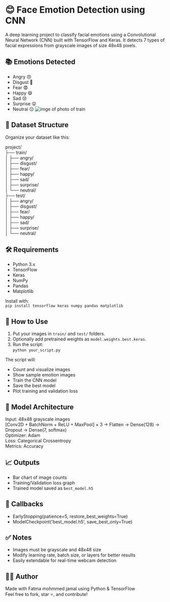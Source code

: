# 😊 Face Emotion Detection using CNN

A deep learning project to classify facial emotions using a Convolutional Neural Network (CNN) built with TensorFlow and Keras. It detects 7 types of facial expressions from grayscale images of size 48x48 pixels.

## 📚 Emotions Detected
- Angry 😠
- Disgust 🤢
- Fear 😨
- Happy 😄
- Sad 😢
- Surprise 😲
- Neutral 😐
![imge of photo of train](https://github.com/user-attachments/assets/285a7164-1093-49bc-8c00-b6d6392e8224)

## 🧾 Dataset Structure
Organize your dataset like this:

project/  
├── train/  
│   ├── angry/  
│   ├── disgust/  
│   ├── fear/  
│   ├── happy/  
│   ├── sad/  
│   ├── surprise/  
│   └── neutral/  
├── test/  
│   ├── angry/  
│   ├── disgust/  
│   ├── fear/  
│   ├── happy/  
│   ├── sad/  
│   ├── surprise/  
│   └── neutral/

## 🛠️ Requirements
- Python 3.x  
- TensorFlow  
- Keras  
- NumPy  
- Pandas  
- Matplotlib  

Install with:  
`pip install tensorflow keras numpy pandas matplotlib`

## 🚀 How to Use
1. Put your images in `train/` and `test/` folders.
2. Optionally add pretrained weights as `model.weights.best.keras`.
3. Run the script:  
`python your_script.py`

The script will:
- Count and visualize images
- Show sample emotion images
- Train the CNN model
- Save the best model
- Plot training and validation loss

## 🧠 Model Architecture
Input: 48x48 grayscale images  
[Conv2D + BatchNorm + ReLU + MaxPool] × 3 → Flatten → Dense(128) → Dropout → Dense(7, softmax)  
Optimizer: Adam  
Loss: Categorical Crossentropy  
Metrics: Accuracy  

## 📈 Outputs
- Bar chart of image counts
- Training/Validation loss graph
- Trained model saved as `best_model.h5`

## 🔁 Callbacks
- EarlyStopping(patience=5, restore_best_weights=True)  
- ModelCheckpoint('best_model.h5', save_best_only=True)

## ✅ Notes
- Images must be grayscale and 48x48 size  
- Modify learning rate, batch size, or layers for better results  
- Easily extendable for real-time webcam detection

## 👨‍💻 Author
Made with Fatma mohmmed jamal using Python & TensorFlow  
Feel free to fork, star ⭐, and contribute!

